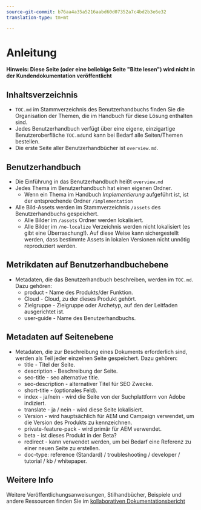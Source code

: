 ```yaml
---
source-git-commit: b76aa4a35a5216aabd60d07352a7c4bd2b3e6e32
translation-type: tm+mt

---
```

# Anleitung

**Hinweis: Diese Seite (oder eine beliebige Seite "Bitte lesen") wird nicht in der Kundendokumentation veröffentlicht**

## Inhaltsverzeichnis

+ `TOC.md` im Stammverzeichnis des Benutzerhandbuchs finden Sie die Organisation der Themen, die im Handbuch für diese Lösung enthalten sind.
+ Jedes Benutzerhandbuch verfügt über eine eigene, einzigartige Benutzeroberfläche `TOC.md`und kann bei Bedarf alle Seiten/Themen bestellen.
+ Die erste Seite aller Benutzerhandbücher ist `overview.md`.

## Benutzerhandbuch

+ Die Einführung in das Benutzerhandbuch heißt `overview.md`
+ Jedes Thema im Benutzerhandbuch hat einen eigenen Ordner.
   + Wenn ein Thema im Handbuch *Implementierung* aufgeführt ist, ist der entsprechende Ordner `/implementation`
+ Alle Bild-Assets werden im Stammverzeichnis `/assets` des Benutzerhandbuchs gespeichert.
   + Alle Bilder im `/assets` Ordner werden lokalisiert.
   + Alle Bilder im `/no-localize` Verzeichnis werden nicht lokalisiert (es gibt eine Überraschung!). Auf diese Weise kann sichergestellt werden, dass bestimmte Assets in lokalen Versionen nicht unnötig reproduziert werden.

## Metrikdaten auf Benutzerhandbuchebene

+ Metadaten, die das Benutzerhandbuch beschreiben, werden im `TOC.md`. Dazu gehören:
   + product - Name des Produkts/der Funktion.
   + Cloud - Cloud, zu der dieses Produkt gehört.
   + Zielgruppe - Zielgruppe oder Archetyp, auf den der Leitfaden ausgerichtet ist.
   + user-guide - Name des Benutzerhandbuchs.

## Metadaten auf Seitenebene

+ Metadaten, die zur Beschreibung eines Dokuments erforderlich sind, werden als Teil jeder einzelnen Seite gespeichert. Dazu gehören:
   + title - Titel der Seite.
   + description - Beschreibung der Seite.
   + seo-title - seo alternative title.
   + seo-description - alternativer Titel für SEO Zwecke.
   + short-title - (optionales Feld).
   + index - ja/nein - wird die Seite von der Suchplattform von Adobe indiziert.
   + translate - ja / nein - wird diese Seite lokalisiert.
   + Version - wird hauptsächlich für AEM und Campaign verwendet, um die Version des Produkts zu kennzeichnen.
   + private-feature-pack - wird primär für AEM verwendet.
   + beta - ist dieses Produkt in der Beta?
   + redirect - kann verwendet werden, um bei Bedarf eine Referenz zu einer neuen Seite zu erstellen.
   + doc-type: reference (Standard) / troubleshooting / developer / tutorial / kb / whitepaper.

## Weitere Info

Weitere Veröffentlichungsanweisungen, Stilhandbücher, Beispiele und andere Ressourcen finden Sie im [kollaborativen Dokumentationsbericht](https://git.corp.adobe.com/AdobeDocs/collaborative-doc-instructions)
